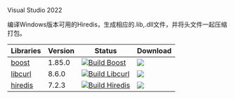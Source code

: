 Visual Studio 2022 

编译Windows版本可用的Hiredis，生成相应的.lib,.dll文件，并将头文件一起压缩打包。



| Libraries                                   | Version | Status                                                       | Download                                                     |
| ------------------------------------------- | ------- | ------------------------------------------------------------ | ------------------------------------------------------------ |
| [boost](https://github.com/boostorg/boost)  | 1.85.0  | [![Build Boost](https://github.com/roacn/libs-for-windows/actions/workflows/boost.yml/badge.svg)](https://github.com/roacn/libs-for-windows/actions/workflows/boost.yml) | [![](https://img.shields.io/badge/download-boost-blue.svg?logo=hack-the-box)](https://github.com/roacn/libs-for-windows/releases/tag/boost-1.85.0) |
| [libcurl](https://github.com/curl/curl)     | 8.6.0   | [![Build Libcurl](https://github.com/roacn/libs-for-windows/actions/workflows/libcurl.yml/badge.svg)](https://github.com/roacn/libs-for-windows/actions/workflows/libcurl.yml) | [![](https://img.shields.io/badge/download-libcurl-blue.svg?logo=hack-the-box)](https://github.com/roacn/libs-for-windows/releases/tag/libcurl-8.6.0) |
| [hiredis](https://github.com/redis/hiredis) | 7.2.3   | [![Build Hiredis](https://github.com/roacn/libs-for-windows/actions/workflows/hiredis.yml/badge.svg)](https://github.com/roacn/libs-for-windows/actions/workflows/hiredis.yml) | [![](https://img.shields.io/badge/download-hiredis-blue.svg?logo=hack-the-box)](https://github.com/roacn/libs-for-windows/releases/tag/hiredis-1.2.1-dev) |



